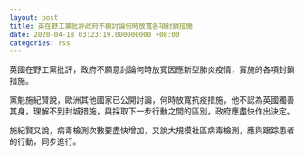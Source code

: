 ```yaml
---
layout: post
title: 英在野工黨批評政府不願討論何時放寬各項封鎖措施
date: 2020-04-18 03:23:19.000000000 +08:00
categories: rss
---
```


英國在野工黨批評，政府不願意討論何時放寬因應新型肺炎疫情，實施的各項封鎖措施。

黨魁施紀賢說，歐洲其他國家已公開討論，何時放寬抗疫措施，他不認為英國獨善其身，理解不到封城措施，與採取下一步行動之間的區別，政府應盡快作出決定。

施紀賢又說，病毒檢測次數要盡快增加，又說大規模社區病毒檢測，應與跟踪患者的行動，同步進行。
